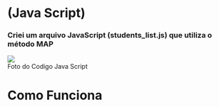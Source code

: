 # (Java Script)
### Criei um arquivo JavaScript (students_list.js) que utiliza o método MAP 

<figuri>
<img src=/>
<figcaption>Foto do Codigo Java Script</figcaption>
<figuri/>

# Como Funciona


